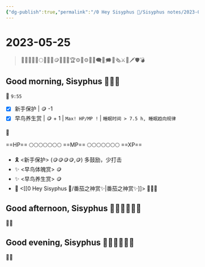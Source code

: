 ```yaml
---
{"dg-publish":true,"permalink":"/0 Hey Sisyphus 🤚/Sisyphus notes/2023-05-25/","created":"2023-05-25T10:01:44.185+08:00","updated":"2023-05-25T10:30:41.420+08:00"}
---
```


# 2023-05-25

> 🤚🤚🏼🤚🏻🌕🌗🌚💎🪙🥉🥈🥇🏆⚙️🎲⚙🎲💬🗨💭🗯️📰🗞️⚔️🏹🗡️🛡️💣

## Good morning, Sisyphus 🤚🤚🤚

🤚 `9:55`

- [x] 新手保护 | 🪙 -1
- [x] 早鸟养生赏 | 🪙 + 1 | `Max! HP/MP !` | `睡眠时间 > 7.5 h, 睡眠趋向规律`

🤚

==HP== 🌕🌕🌕🌕🌕🌕🌕
==MP== 🌕🌕🌕🌕🌕🌕🌕
==XP==
- 🎗️ <新手保护> (🪙🪙🪙🪙,🪙) 多鼓励，少打击
- ✨ <早鸟体魄赏> 🪙
- ✨ <早鸟养生赏> 🪙
- 🍅 <[[0 Hey Sisyphus 🤚/番茄之神赏✨\|番茄之神赏✨]]> 💎💎💎 



## Good afternoon, Sisyphus 🤚🏼🤚🏼🤚🏼

🤚🏼



## Good evening, Sisyphus 🤚🏻🤚🏻🤚🏻

🤚🏻
